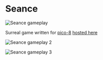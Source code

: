 # Seance

![Seance gameplay](https://www.lexaloffle.com/media/29796/3_seance%20p8_7.gif)

Surreal game written for [pico-8](https://www.lexaloffle.com/pico-8.php)
[hosted here](https://www.lexaloffle.com/bbs/?pid=83294#p)

![Seance gameplay 2](https://www.lexaloffle.com/media/29796/seance%20p8_13.gif)

![Seance gameplay 3](https://www.lexaloffle.com/media/29796/seance_0.gif)

